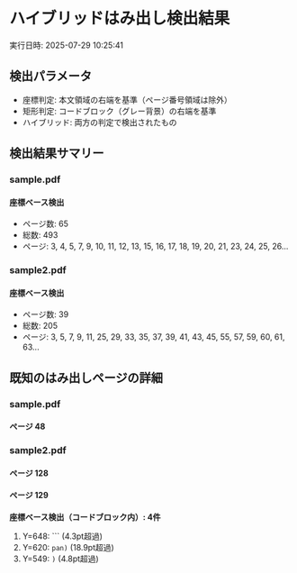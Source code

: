 # ハイブリッドはみ出し検出結果

実行日時: 2025-07-29 10:25:41

## 検出パラメータ
- 座標判定: 本文領域の右端を基準（ページ番号領域は除外）
- 矩形判定: コードブロック（グレー背景）の右端を基準
- ハイブリッド: 両方の判定で検出されたもの

## 検出結果サマリー

### sample.pdf

#### 座標ベース検出
- ページ数: 65
- 総数: 493
- ページ: 3, 4, 5, 7, 9, 10, 11, 12, 13, 15, 16, 17, 18, 19, 20, 21, 23, 24, 25, 26...

### sample2.pdf

#### 座標ベース検出
- ページ数: 39
- 総数: 205
- ページ: 3, 5, 7, 9, 11, 25, 29, 33, 35, 37, 39, 41, 43, 45, 55, 57, 59, 60, 61, 63...

## 既知のはみ出しページの詳細

### sample.pdf

#### ページ 48

### sample2.pdf

#### ページ 128

#### ページ 129

**座標ベース検出（コードブロック内）: 4件**

1. Y=648: ``` (4.3pt超過)
2. Y=620: `pan)` (18.9pt超過)
3. Y=549: `)` (4.8pt超過)

